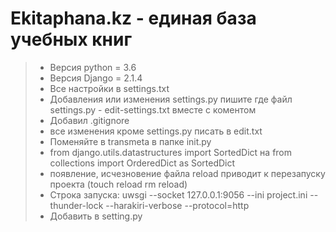 Ekitaphana.kz - единая база учебных книг
===
> - Версия python = 3.6
> - Версия Django = 2.1.4 
> - Все настройки в settings.txt
> - Добавления или изменения settings.py пишите где файл settings.py - edit-settings.txt вместе с коментом
> - Добавил .gitignore
> - все изменения кроме settings.py  писать в edit.txt
> - Поменяйте в transmeta в папке init.py 
> - from django.utils.datastructures import SortedDict на from collections import OrderedDict as SortedDict
> - появление, исчезновение файла reload приводит к перезапуску проекта (touch reload rm reload)
> - Строка запуска: uwsgi --socket 127.0.0.1:9056 --ini project.ini --thunder-lock --harakiri-verbose --protocol=http
> - Добавить в setting.py


